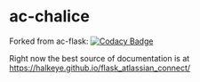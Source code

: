 ac-chalice
========

Forked from ac-flask:
[![Codacy Badge](https://api.codacy.com/project/badge/Grade/1963d2d18e474514becf3a597a3fa9a1)](https://www.codacy.com/app/halkeye/flask_atlassian_connect?utm_source=github.com&utm_medium=referral&utm_content=halkeye/flask_atlassian_connect&utm_campaign=badger)

Right now the best source of documentation is at https://halkeye.github.io/flask_atlassian_connect/
